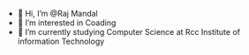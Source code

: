 - 👋 Hi, I’m @Raj Mandal
- 👀 I’m interested in Coading 
- 🌱 I’m currently studying Computer Science at Rcc Institute of information Technology
